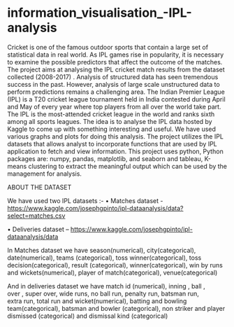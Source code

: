# information_visualisation_-IPL-analysis
Cricket is one of the famous outdoor sports that contain a large set of statistical data in real
world. As IPL games rise in popularity, it is necessary to examine the possible predictors that
affect the outcome of the matches. The project aims at analysing the IPL cricket match results
from the dataset collected (2008-2017) . Analysis of structured data has seen tremendous
success in the past. However, analysis of large scale unstructured data to perform
predictions remains a challenging area. The Indian Premier League (IPL) is a T20
cricket league tournament held in India contested during April and May of every year where
top players from all over the world take part. The IPL is the most-attended cricket
league in the world and ranks sixth among all sports leagues. The idea is to analyse the IPL
data hosted by Kaggle to come up with something interesting and useful. We have
used various graphs and plots for doing this analysis. The project utilizes the IPL datasets that
allows analyst to incorporate functions that are used by IPL application to fetch and view
information. This project uses python, Python packages are: numpy, pandas, matplotlib, and
seaborn and tableau, K-means clustering to extract the meaningful output which can be used
by the management for analysis.





ABOUT THE DATASET


We	have	used	two	IPL	datasets	:-
• Matches	dataset	- https://www.kaggle.com/josephgpinto/ipl-dataanalysis/data?select=matches.csv	

• Deliveries	dataset	– https://www.kaggle.com/josephgpinto/ipl-dataanalysis/data	

In	Matches	dataset	we	have	season(numerical),	city(categorical),	
date(numerical),	teams	(categorical),	toss	winner(categorical),	toss	
decision(categorical),	result	(categorical),	winner(categorical),	win	
by	runs	and	wickets(numerical),	player	of	match(categorical),	
venue(categorical)


And	in	deliveries	dataset	we	have	match	id	(numerical),	inning	,	ball	,	
over	,	super	over,	wide	runs,	no	ball	run,	penalty	run,	batsman	run,	
extra	run,	total	run	and	wicket(numerical),	batting	and	bowling	
team(categorical),	batsman	and	bowler	(categorical),	non	striker	and	
player	dismissed	(categorical)	and	dismissal	kind	(categorical)
